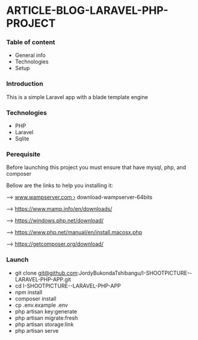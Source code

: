 # ARTICLE-BLOG-LARAVEL-PHP-PROJECT

### Table of content 

* General info
* Technologies
* Setup

### Introduction 

This is a simple Laravel app with a blade template engine

### Technologies

* PHP
* Laravel
* Sqlite

### Perequisite

Before launching this project you must ensure that have mysql, php, and composer

Bellow are the links to help you installing it:

 —> www.wampserver.com › download-wampserver-64bits

—>  https://www.mamp.info/en/downloads/

—> https://windows.php.net/download/

—>  https://www.php.net/manual/en/install.macosx.php

—> https://getcomposer.org/download/


### Launch

*  git clone git@github.com:JordyBukondaTshibangu/I-SHOOTPICTURE--LARAVEL-PHP-APP.git
* cd I-SHOOTPICTURE--LARAVEL-PHP-APP
* npm install 
* composer install
* cp .env.example .env
* php artisan key:generate
* php artisan migrate:fresh
* php artisan storage:link
* php artisan serve 
